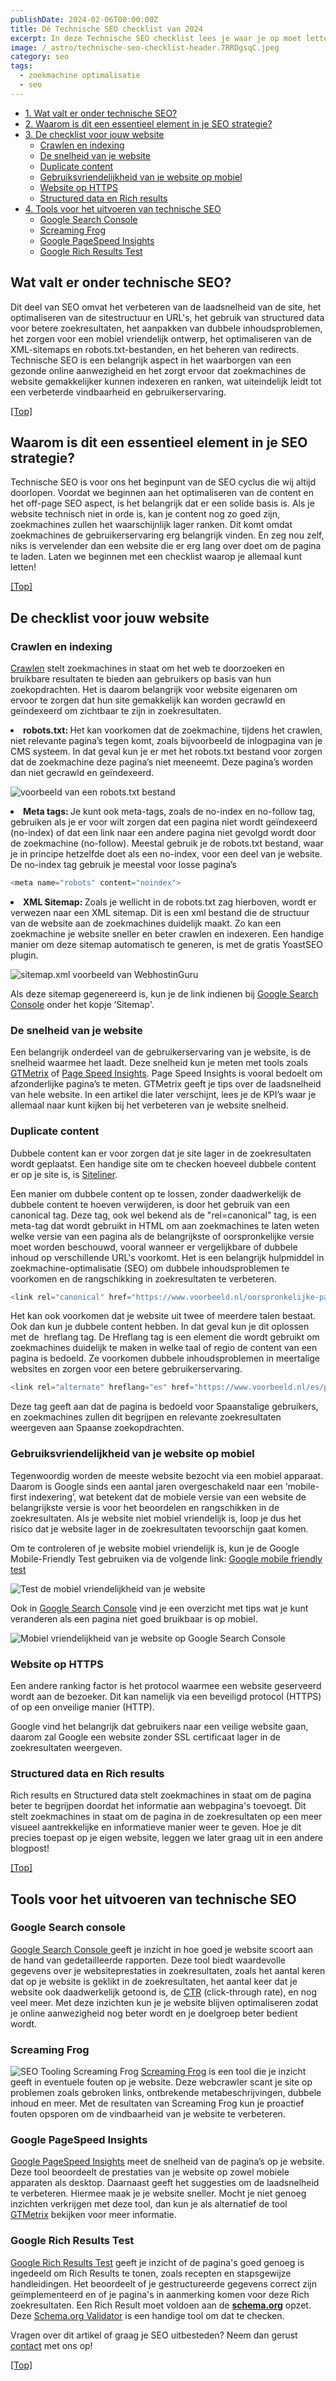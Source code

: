 ```yaml
---
publishDate: 2024-02-06T00:00:00Z
title: Dé Technische SEO checklist van 2024
excerpt: In deze Technische SEO checklist lees je waar je op moet letten om je technische SEO te verbeteren. Dit verhoogt je vindbaarheid in Google.
image: /_astro/technische-seo-checklist-header.7RRDgsqC.jpeg
category: seo
tags:
  - zoekmachine optimalisatie
  - seo
---
```

- [1. Wat valt er onder technische SEO?](#wat-valt-er-onder-technische-seo)
- [2. Waarom is dit een essentieel element in je SEO strategie?](#waarom-is-dit-een-essentieel-element-in-je-seo-strategie)
- [3. De checklist voor jouw website](#de-checklist-voor-jouw-website)
  - [Crawlen en indexing](#crawlen-en-indexing)
  - [De snelheid van je website](#de-snelheid-van-je-website)
  - [Duplicate content](#duplicate-content)
  - [Gebruiksvriendelijkheid van je website op mobiel](#gebruiksvriendelijkheid-van-je-website-op-mobiel)
  - [Website op HTTPS](#website-op-https)
  - [Structured data en Rich results](#structured-data-en-rich-results)
- [4. Tools voor het uitvoeren van technische SEO](#tools-voor-het-uitvoeren-van-technische-seo)
  - [Google Search Console](#google-search-console)
  - [Screaming Frog](#screaming-frog)
  - [Google PageSpeed Insights](#google-pagespeed-insights)
  - [Google Rich Results Test](#google-rich-results-test)

## Wat valt er onder technische SEO?
Dit deel van SEO omvat het verbeteren van de laadsnelheid van de site, het optimaliseren van de sitestructuur en URL's, het gebruik van structured data voor betere zoekresultaten, het aanpakken van dubbele inhoudsproblemen, het zorgen voor een mobiel vriendelijk ontwerp, het optimaliseren van de XML-sitemaps en robots.txt-bestanden, en het beheren van redirects. Technische SEO is een belangrijk aspect in het waarborgen van een gezonde online aanwezigheid en het zorgt ervoor dat zoekmachines de website gemakkelijker kunnen indexeren en ranken, wat uiteindelijk leidt tot een verbeterde vindbaarheid en gebruikerservaring.

[[Top]](#top)

## Waarom is dit een essentieel element in je SEO strategie?
Technische SEO is voor ons het beginpunt van de SEO cyclus die wij altijd doorlopen. Voordat we beginnen aan het optimaliseren van de content en het off-page SEO aspect, is het belangrijk dat er een solide basis is. Als je website technisch niet in orde is, kan je content nog zo goed zijn, zoekmachines zullen het waarschijnlijk lager ranken. Dit komt omdat zoekmachines de gebruikerservaring erg belangrijk vinden. En zeg nou zelf, niks is vervelender dan een website die er erg lang over doet om de pagina te laden. Laten we beginnen met een checklist waarop je allemaal kunt letten!

[[Top]](#top)

## De checklist voor jouw website
### Crawlen en indexing
<a href="/wat-is-crawlen/">Crawlen</a> stelt zoekmachines in staat om het web te doorzoeken en bruikbare resultaten te bieden aan gebruikers op basis van hun zoekopdrachten. Het is daarom belangrijk voor website eigenaren om ervoor te zorgen dat hun site gemakkelijk kan worden gecrawld en geïndexeerd om zichtbaar te zijn in zoekresultaten.
	
  <li><b>robots.txt: </b>Het kan voorkomen dat de zoekmachine, tijdens het crawlen, niet relevante pagina’s tegen komt, zoals bijvoorbeeld de inlogpagina van je CMS systeem. In dat geval kun je er met het robots.txt bestand voor zorgen dat de zoekmachine deze pagina’s niet meeneemt. Deze pagina’s worden dan niet gecrawld en geïndexeerd.</li>

  ![voorbeeld van een robots.txt bestand](src/assets/images/robots-txt-bestand.jpg)

  <li><b>Meta tags: </b>Je kunt ook meta-tags, zoals de no-index en no-follow tag, gebruiken als je er voor wilt zorgen dat een pagina niet wordt geïndexeerd (no-index) of dat een link naar een andere pagina niet gevolgd wordt door de zoekmachine (no-follow). Meestal gebruik je de robots.txt bestand, waar je in principe hetzelfde doet als een no-index, voor een deel van je website. De no-index tag gebruik je meestal voor losse pagina’s</li>
  
  ```javascript
  <meta name="robots" content="noindex">
  ```

  <li><b>XML Sitemap: </b>Zoals je wellicht in de robots.txt zag hierboven, wordt er verwezen naar een XML sitemap. Dit is een xml bestand die de structuur van de website aan de zoekmachines duidelijk maakt. Zo kan een zoekmachine je website sneller en beter crawlen en indexeren. Een handige manier om deze sitemap automatisch te generen, is met de gratis YoastSEO plugin.</li>

  ![sitemap.xml voorbeeld van WebhostinGuru](src/assets/images/sitemap-xml-voorbeeld.jpg)

  Als deze sitemap gegenereerd is, kun je de link indienen bij <a href="https://search.google.com/search-console/about" target="_blank" rel="noopener">Google Search Console</a> onder het kopje ‘Sitemap'.

  ### De snelheid van je website
  Een belangrijk onderdeel van de gebruikerservaring van je website, is de snelheid waarmee het laadt. Deze snelheid kun je meten met tools zoals <a href="https://gtmetrix.com/" target="_blank" rel="noopener">GTMetrix</a> of <a href="https://pagespeed.web.dev/" target="_blank" rel="noopener">Page Speed Insights</a>. Page Speed Insights is vooral bedoelt om afzonderlijke pagina’s te meten. GTMetrix geeft je tips over de laadsnelheid van hele website. In een artikel die later verschijnt, lees je de KPI’s waar je allemaal naar kunt kijken bij het verbeteren van je website snelheid.

  ### Duplicate content
  Dubbele content kan er voor zorgen dat je site lager in de zoekresultaten wordt geplaatst. Een handige site om te checken hoeveel dubbele content er op je site is, is <a href="https://www.siteliner.com/" target="_blank" rel="noopener">Siteliner</a>.
  
  Een manier om dubbele content op te lossen, zonder daadwerkelijk de dubbele content te hoeven verwijderen, is door het gebruik van een canonical tag. Deze tag, ook wel bekend als de "rel=canonical" tag, is een meta-tag dat wordt gebruikt in HTML om aan zoekmachines te laten weten welke versie van een pagina als de belangrijkste of oorspronkelijke versie moet worden beschouwd, vooral wanneer er vergelijkbare of dubbele inhoud op verschillende URL's voorkomt. Het is een belangrijk hulpmiddel in zoekmachine-optimalisatie (SEO) om dubbele inhoudsproblemen te voorkomen en de rangschikking in zoekresultaten te verbeteren.

  ```javascript
  <link rel="canonical" href="https://www.voorbeeld.nl/oorspronkelijke-pagina">
  ```

  Het kan ook voorkomen dat je website uit twee of meerdere talen bestaat. Ook dan kun je dubbele content hebben. In dat geval kun je dit oplossen met de  hreflang tag. De Hreflang tag is een element die wordt gebruikt om zoekmachines duidelijk te maken in welke taal of regio de content van een pagina is bedoeld. Ze voorkomen dubbele inhoudsproblemen in meertalige websites en zorgen voor een betere gebruikerservaring.

  ```javascript
  <link rel="alternate" hreflang="es" href="https://www.voorbeeld.nl/es/pagina">
  ```

  Deze tag geeft aan dat de pagina is bedoeld voor Spaanstalige gebruikers, en zoekmachines zullen dit begrijpen en relevante zoekresultaten weergeven aan Spaanse zoekopdrachten.

  ### Gebruiksvriendelijkheid van je website op mobiel

  Tegenwoordig worden de meeste website bezocht via een mobiel apparaat. Daarom is Google sinds een aantal jaren overgeschakeld naar een ‘mobile-first indexering’, wat betekent dat de mobiele versie van een website de belangrijkste versie is voor het beoordelen en rangschikken in de zoekresultaten. Als je website niet mobiel vriendelijk is, loop je dus het risico dat je website lager in de zoekresultaten tevoorschijn gaat komen.
  
  Om te controleren of je website mobiel vriendelijk is, kun je de Google Mobile-Friendly Test gebruiken via de volgende link: <a href="https://search.google.com/test/mobile-friendly" target="_blank" rel="noopener"><span>Google mobile friendly test</span></a>

  ![Test de mobiel vriendelijkheid van je website](src/assets/images/test-mobiel-vriendelijkheid.jpg)

  Ook in <a href="https://search.google.com/search-console/about" target="_blank" rel="noopener">Google Search Console</a> vind je een overzicht met tips wat je kunt veranderen als een pagina niet goed bruikbaar is op mobiel.

  ![Mobiel vriendelijkheid van je website op Google Search Console](src/assets/images/mobiel-vriendelijk-website-seo.jpg)

  ### Website op HTTPS
  Een andere ranking factor is het protocol waarmee een website geserveerd wordt aan de bezoeker. Dit kan namelijk via een beveiligd protocol (HTTPS) of op een onveilige manier (HTTP).

  Google vind het belangrijk dat gebruikers naar een veilige website gaan, daarom zal Google een website zonder SSL certificaat lager in de zoekresultaten weergeven.

  ### Structured data en Rich results
  Rich results en Structured data stelt zoekmachines in staat om de pagina beter te begrijpen doordat het informatie aan webpagina's toevoegt. Dit stelt zoekmachines in staat om de pagina in de zoekresultaten op een meer visueel aantrekkelijke en informatieve manier weer te geven. Hoe je dit precies toepast op je eigen website, leggen we later graag uit in een andere blogpost!

  [[Top]](#top)

  ## Tools voor het uitvoeren van technische SEO
  ### Google Search console
  <a href="https://search.google.com/search-console" target="_blank" rel="noopener">Google Search Console </a>geeft je inzicht in hoe goed je website scoort aan de hand van gedetailleerde rapporten. Deze tool biedt waardevolle gegevens over je websiteprestaties in zoekresultaten, zoals het aantal keren dat op je website is geklikt in de zoekresultaten, het aantal keer dat je website ook daadwerkelijk getoond is, de <a href="https://support.google.com/google-ads/answer/2615875?hl=nl#:~:text=De%20CTR%20is%20het%20aantal,zou%20uw%20CTR%205%25%20zijn." target="_blank" rel="noopener">CTR</a> (click-through rate), en nog veel meer. Met deze inzichten kun je je website blijven optimaliseren zodat je online aanwezigheid nog beter wordt en je doelgroep beter bedient wordt.

  ### Screaming Frog
  ![SEO Tooling Screaming Frog](src/assets/images/screaming-frog-seo-tooling.jpg)
  <a href="https://www.screamingfrog.co.uk/seo-spider/" target="_blank" rel="noopener">Screaming Frog</a> is een tool die je inzicht geeft in eventuele fouten op je website. Deze webcrawler scant je site op problemen zoals gebroken links, ontbrekende metabeschrijvingen, dubbele inhoud en meer. Met de resultaten van Screaming Frog kun je proactief fouten opsporen om de vindbaarheid van je website te verbeteren.

  ### Google PageSpeed Insights
  <a href="https://pagespeed.web.dev/" target="_blank" rel="noopener">Google PageSpeed Insights</a> meet de snelheid van de pagina’s op je website. Deze tool beoordeelt de prestaties van je website op zowel mobiele apparaten als desktop. Daarnaast geeft het suggesties om de laadsnelheid te verbeteren. Hiermee maak je je website sneller. Mocht je niet genoeg inzichten verkrijgen met deze tool, dan kun je als alternatief de tool <a href="https://gtmetrix.com/" target="_blank" rel="noopener">GTMetrix</a> bekijken voor meer informatie.

  ### Google Rich Results Test
  <a href="https://search.google.com/test/rich-results" target="_blank" rel="noopener">Google Rich Results Test</a> geeft je inzicht of de pagina's goed genoeg is ingedeeld om Rich Results te tonen, zoals recepten en stapsgewijze handleidingen. Het beoordeelt of je gestructureerde gegevens correct zijn geïmplementeerd en of je pagina's in aanmerking komen voor deze Rich zoekresultaten. Een Rich Result moet voldoen aan de <a href="https://schema.org"><span><b>schema.org</b></span></a> opzet. Deze <a href="https://validator.schema.org/" target="_blank" rel="noopener">Schema.org Validator</a> is een handige tool om dat te checken.

  Vragen over dit artikel of graag je SEO uitbesteden? Neem dan gerust <a href="/contact/">contact</a> met ons op!</p>

  [[Top]](#top)